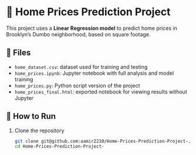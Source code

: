 # 🏡 Home Prices Prediction Project  

This project uses a **Linear Regression model** to predict home prices in Brooklyn’s Dumbo neighborhood, based on square footage.  

## 📂 Files  
- `home_dataset.csv`: dataset used for training and testing  
- `home_prices.ipynb`: Jupyter notebook with full analysis and model training  
- `home_prices.py`: Python script version of the project  
- `home_prices_final.html`: exported notebook for viewing results without Jupyter  

## 🚀 How to Run  
1. Clone the repository  
   ```bash
   git clone git@github.com:aamir2210/Home-Prices-Prediction-Project-.git
   cd Home-Prices-Prediction-Project-